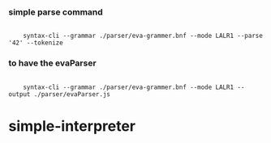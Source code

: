

### simple parse command

```shell
    
    syntax-cli --grammar ./parser/eva-grammer.bnf --mode LALR1 --parse '42' --tokenize
```

### to have the evaParser

```shell
    
    syntax-cli --grammar ./parser/eva-grammer.bnf --mode LALR1 --output ./parser/evaParser.js
```
# simple-interpreter

